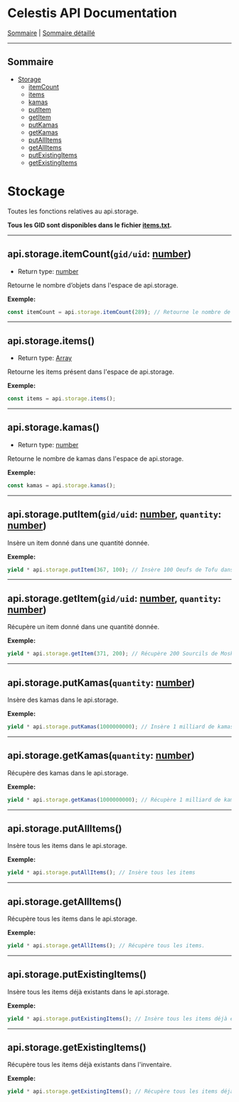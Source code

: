 # Celestis API Documentation

[Sommaire](README.md) | [Sommaire détaillé](singlepage.md)

<hr>

## Sommaire

- [Storage](#storage)
  - [itemCount](#storage-item-count)
  - [items](#storageitems)
  - [kamas](#storagekamas)
  - [putItem](#storage-item-put)
  - [getItem](#storage-item-get)
  - [putKamas](#storage-put-kamas)
  - [getKamas](#storage-get-kamas)
  - [putAllItems](#storageputallitems)
  - [getAllItems](#storagegetallItems)
  - [putExistingItems](#storageputexistingitems)
  - [getExistingItems](#storagegetexistingitems)

# Stockage

Toutes les fonctions relatives au api.storage.

**Tous les GID sont disponibles dans le fichier [items.txt](https://suniron.github.io/docs.celestis/ids/items.txt).**

<hr>

<h2 id="storage-item-count">
  api.storage.itemCount(<code>gid/uid</code>: <a href="https://developer.mozilla.org/fr-Fr/docs/Web/JavaScript/Data_structures#Number_type">number</a>)
</h2>

- Return type: <a href="https://developer.mozilla.org/fr-Fr/docs/Web/JavaScript/Data_structures#Number_type">number</a>

Retourne le nombre d’objets dans l'espace de api.storage.

**Exemple:**

```js
const itemCount = api.storage.itemCount(289); // Retourne le nombre de blé présents dans l'inventaire.
```

<hr>

## api.storage.items()

- Return type: <a href="https://developer.mozilla.org/fr-Fr/docs/Web/JavaScript/Data_structures#Array_type">Array</a>

Retourne les items présent dans l'espace de api.storage.

**Exemple:**

```js
const items = api.storage.items();
```

<hr>

## api.storage.kamas()

- Return type: <a href="https://developer.mozilla.org/fr-Fr/docs/Web/JavaScript/Data_structures#Number_type">number</a>

Retourne le nombre de kamas dans l'espace de api.storage.

**Exemple:**

```js
const kamas = api.storage.kamas();
```

<hr>

<h2 id="storage-item-put">
  api.storage.putItem(<code>gid/uid</code>: <a href="https://developer.mozilla.org/fr-Fr/docs/Web/JavaScript/Data_structures#Number_type">number</a>, <code>quantity</code>: <a href="https://developer.mozilla.org/fr-Fr/docs/Web/JavaScript/Data_structures#Number_type">number</a>)
</h2>

Insère un item donné dans une quantité donnée.

**Exemple:**

```js
yield * api.storage.putItem(367, 100); // Insère 100 Oeufs de Tofu dans le coffre.
```

<hr>

<h2 id="storage-item-get">
  api.storage.getItem(<code>gid/uid</code>: <a href="https://developer.mozilla.org/fr-Fr/docs/Web/JavaScript/Data_structures#Number_type">number</a>, <code>quantity</code>: <a href="https://developer.mozilla.org/fr-Fr/docs/Web/JavaScript/Data_structures#Number_type">number</a>)
</h2>

Récupère un item donné dans une quantité donnée.

**Exemple:**

```js
yield * api.storage.getItem(371, 200); // Récupère 200 Sourcils de Moskito du coffre.
```

<hr>

<h2 id="storage-put-kamas">
  api.storage.putKamas(<code>quantity</code>: <a href="https://developer.mozilla.org/fr-Fr/docs/Web/JavaScript/Data_structures#Number_type">number</a>)
</h2>

Insère des kamas dans le api.storage.

**Exemple:**

```js
yield * api.storage.putKamas(1000000000); // Insère 1 milliard de kamas dans le coffre. (Oui, j'suis riche :))
```

<hr>

<h2 id="storage-get-kamas">
  api.storage.getKamas(<code>quantity</code>: <a href="https://developer.mozilla.org/fr-Fr/docs/Web/JavaScript/Data_structures#Number_type">number</a>)
</h2>

Récupère des kamas dans le api.storage.

**Exemple:**

```js
yield * api.storage.getKamas(1000000000); // Récupère 1 milliard de kamas du coffre. (Toujours aussi riche :o)
```

<hr>

## api.storage.putAllItems()

Insère tous les items dans le api.storage.

**Exemple:**

```js
yield * api.storage.putAllItems(); // Insère tous les items
```

<hr>

## api.storage.getAllItems()

Récupère tous les items dans le api.storage.

**Exemple:**

```js
yield * api.storage.getAllItems(); // Récupère tous les items.
```

<hr>

## api.storage.putExistingItems()

Insère tous les items déjà existants dans le api.storage.

**Exemple:**

```js
yield * api.storage.putExistingItems(); // Insère tous les items déjà existants dans le api.storage.
```

<hr>

## api.storage.getExistingItems()

Récupère tous les items déjà existants dans l'inventaire.

**Exemple:**

```js
yield * api.storage.getExistingItems(); // Récupère tous les items déjà existants dans l'inventaire.
```

